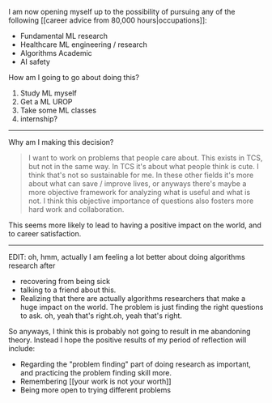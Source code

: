 I am now opening myself up to the possibility of pursuing any of the following [[career advice from 80,000 hours|occupations]]:
- Fundamental ML research
- Healthcare ML engineering / research
- Algorithms Academic 
- AI safety

How am I going to go about doing this?
1. Study ML myself
2. Get a ML UROP
3. Take some ML classes
4. internship?

---

Why am I making this decision?
> I want to work on problems that people care about. 
   This exists in TCS, but not in the same way. In TCS it's about what people think is cute. 
   I think that's not so sustainable for me. 
   In these other fields it's more about what can save / improve lives, or anyways there's maybe a more objective framework for analyzing what is useful and what is not. 
   I think this objective importance of questions also fosters more hard work and collaboration. 
>
This seems more likely to lead to having a positive impact on the world, and to career satisfaction.

---

EDIT: oh, hmm, actually I am feeling a lot better about doing algorithms research after
- recovering from being sick
- talking to a friend about this. 
- Realizing that there are actually algorithms researchers that make a huge impact on the world.   The problem is just finding the right questions to ask. oh, yeah that's right.oh, yeah that's right.

So anyways, I think this is probably not going to result in me abandoning theory. 
Instead I hope the positive results of my period of reflection will include: 
- Regarding the "problem finding" part of doing research as important, and practicing the problem finding skill more. 
- Remembering [[your work is not your worth]]
- Being more open to trying different problems 